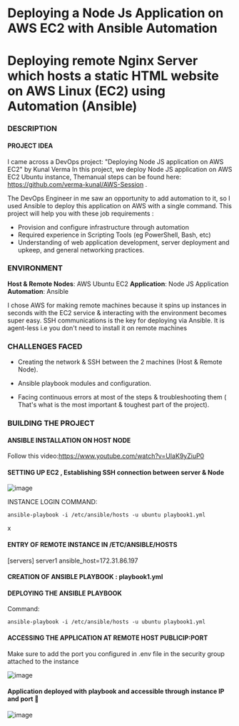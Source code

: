 # Deploying a Node Js Application on AWS EC2 with Ansible Automation

# Deploying remote Nginx Server which hosts a static HTML website on AWS Linux (EC2) using Automation (Ansible)
### DESCRIPTION

#### PROJECT IDEA

I came across a DevOps project: "Deploying Node JS application on AWS EC2" by Kunal Verma 
In this project, we deploy Node JS application on AWS EC2 Ubuntu instance, Themanual steps can be found here: https://github.com/verma-kunal/AWS-Session .

The DevOps Engineer in me saw an opportunity to add automation to it, so I used Ansible to deploy this application on AWS with a single command.
This project will help you with these job requirements :


- Provision and configure infrastructure through automation
- Required experience in Scripting Tools (eg PowerShell, Bash, etc)
- Understanding of web application development, server deployment and upkeep, and general networking practices.


###  ENVIRONMENT

**Host & Remote Nodes**: AWS Ubuntu EC2
**Application**: Node JS Application
**Automation**:  Ansible

I chose AWS for making remote machines because it spins up instances in seconds with the EC2 service & interacting with the environment becomes super easy.
SSH communications is the key for deploying via Ansible. It is agent-less i.e you don't need to install it on remote machines


### CHALLENGES FACED


- Creating the network & SSH between the 2 machines (Host & Remote Node).

- Ansible playbook modules and configuration.

- Facing continuous errors at most of the steps & troubleshooting them ( That's what is the most important & toughest part of the project).

### BUILDING THE PROJECT

#### ANSIBLE INSTALLATION ON HOST NODE
Follow this video:https://www.youtube.com/watch?v=UIaK9yZiuP0
#### SETTING UP EC2 , Establishing SSH connection between server & Node
![image](https://github.com/dv-sharma/NodeJSDeploy/assets/65087388/c44b69f3-c335-40b6-85b6-d18f02926009)

INSTANCE LOGIN COMMAND: 
```
ansible-playbook -i /etc/ansible/hosts -u ubuntu playbook1.yml
```

x
#### ENTRY OF REMOTE INSTANCE IN /ETC/ANSIBLE/HOSTS 
[servers]
server1 ansible_host=172.31.86.197

#### CREATION OF ANSIBLE PLAYBOOK : playbook1.yml
#### DEPLOYING THE ANSIBLE PLAYBOOK
Command: 
```
ansible-playbook -i /etc/ansible/hosts -u ubuntu playbook1.yml
```

#### ACCESSING THE APPLICATION AT REMOTE HOST PUBLICIP:PORT
Make sure to add the port you configured in .env file in the security group attached to the instance

![image](https://github.com/dv-sharma/NodeJSDeploy/assets/65087388/15115842-49ee-44c8-a759-6705914f4d17)

#### Application deployed with playbook and accessible through instance IP and port 🎉
![image](https://github.com/dv-sharma/NodeJSDeploy/assets/65087388/a3ee68b1-bcfa-480f-8548-848501c91e54)


